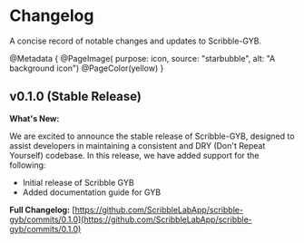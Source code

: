 # Changelog

A concise record of notable changes and updates to Scribble-GYB.

@Metadata { 
    @PageImage( purpose: icon, source: "starbubble", alt: "A background icon")
    @PageColor(yellow)
}

## v0.1.0 (Stable Release)

**What's New:**

We are excited to announce the stable release of Scribble-GYB, designed to assist developers in maintaining a consistent and DRY (Don't Repeat Yourself) codebase. In this release, we have added support for the following:

- Initial release of Scribble GYB
- Added documentation guide for GYB

**Full Changelog:** [https://github.com/ScribbleLabApp/scribble-gyb/commits/0.1.0](https://github.com/ScribbleLabApp/scribble-gyb/commits/0.1.0)
